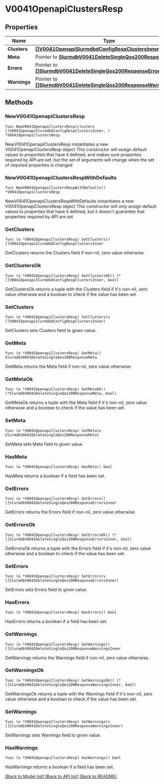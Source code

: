 # V0041OpenapiClustersResp

## Properties

Name | Type | Description | Notes
------------ | ------------- | ------------- | -------------
**Clusters** | [**[]V0041OpenapiSlurmdbdConfigRespClustersInner**](V0041OpenapiSlurmdbdConfigRespClustersInner.md) | clusters | 
**Meta** | Pointer to [**SlurmdbV0041DeleteSingleQos200ResponseMeta**](SlurmdbV0041DeleteSingleQos200ResponseMeta.md) |  | [optional] 
**Errors** | Pointer to [**[]SlurmdbV0041DeleteSingleQos200ResponseErrorsInner**](SlurmdbV0041DeleteSingleQos200ResponseErrorsInner.md) | Query errors | [optional] 
**Warnings** | Pointer to [**[]SlurmdbV0041DeleteSingleQos200ResponseWarningsInner**](SlurmdbV0041DeleteSingleQos200ResponseWarningsInner.md) | Query warnings | [optional] 

## Methods

### NewV0041OpenapiClustersResp

`func NewV0041OpenapiClustersResp(clusters []V0041OpenapiSlurmdbdConfigRespClustersInner, ) *V0041OpenapiClustersResp`

NewV0041OpenapiClustersResp instantiates a new V0041OpenapiClustersResp object
This constructor will assign default values to properties that have it defined,
and makes sure properties required by API are set, but the set of arguments
will change when the set of required properties is changed

### NewV0041OpenapiClustersRespWithDefaults

`func NewV0041OpenapiClustersRespWithDefaults() *V0041OpenapiClustersResp`

NewV0041OpenapiClustersRespWithDefaults instantiates a new V0041OpenapiClustersResp object
This constructor will only assign default values to properties that have it defined,
but it doesn't guarantee that properties required by API are set

### GetClusters

`func (o *V0041OpenapiClustersResp) GetClusters() []V0041OpenapiSlurmdbdConfigRespClustersInner`

GetClusters returns the Clusters field if non-nil, zero value otherwise.

### GetClustersOk

`func (o *V0041OpenapiClustersResp) GetClustersOk() (*[]V0041OpenapiSlurmdbdConfigRespClustersInner, bool)`

GetClustersOk returns a tuple with the Clusters field if it's non-nil, zero value otherwise
and a boolean to check if the value has been set.

### SetClusters

`func (o *V0041OpenapiClustersResp) SetClusters(v []V0041OpenapiSlurmdbdConfigRespClustersInner)`

SetClusters sets Clusters field to given value.


### GetMeta

`func (o *V0041OpenapiClustersResp) GetMeta() SlurmdbV0041DeleteSingleQos200ResponseMeta`

GetMeta returns the Meta field if non-nil, zero value otherwise.

### GetMetaOk

`func (o *V0041OpenapiClustersResp) GetMetaOk() (*SlurmdbV0041DeleteSingleQos200ResponseMeta, bool)`

GetMetaOk returns a tuple with the Meta field if it's non-nil, zero value otherwise
and a boolean to check if the value has been set.

### SetMeta

`func (o *V0041OpenapiClustersResp) SetMeta(v SlurmdbV0041DeleteSingleQos200ResponseMeta)`

SetMeta sets Meta field to given value.

### HasMeta

`func (o *V0041OpenapiClustersResp) HasMeta() bool`

HasMeta returns a boolean if a field has been set.

### GetErrors

`func (o *V0041OpenapiClustersResp) GetErrors() []SlurmdbV0041DeleteSingleQos200ResponseErrorsInner`

GetErrors returns the Errors field if non-nil, zero value otherwise.

### GetErrorsOk

`func (o *V0041OpenapiClustersResp) GetErrorsOk() (*[]SlurmdbV0041DeleteSingleQos200ResponseErrorsInner, bool)`

GetErrorsOk returns a tuple with the Errors field if it's non-nil, zero value otherwise
and a boolean to check if the value has been set.

### SetErrors

`func (o *V0041OpenapiClustersResp) SetErrors(v []SlurmdbV0041DeleteSingleQos200ResponseErrorsInner)`

SetErrors sets Errors field to given value.

### HasErrors

`func (o *V0041OpenapiClustersResp) HasErrors() bool`

HasErrors returns a boolean if a field has been set.

### GetWarnings

`func (o *V0041OpenapiClustersResp) GetWarnings() []SlurmdbV0041DeleteSingleQos200ResponseWarningsInner`

GetWarnings returns the Warnings field if non-nil, zero value otherwise.

### GetWarningsOk

`func (o *V0041OpenapiClustersResp) GetWarningsOk() (*[]SlurmdbV0041DeleteSingleQos200ResponseWarningsInner, bool)`

GetWarningsOk returns a tuple with the Warnings field if it's non-nil, zero value otherwise
and a boolean to check if the value has been set.

### SetWarnings

`func (o *V0041OpenapiClustersResp) SetWarnings(v []SlurmdbV0041DeleteSingleQos200ResponseWarningsInner)`

SetWarnings sets Warnings field to given value.

### HasWarnings

`func (o *V0041OpenapiClustersResp) HasWarnings() bool`

HasWarnings returns a boolean if a field has been set.


[[Back to Model list]](../README.md#documentation-for-models) [[Back to API list]](../README.md#documentation-for-api-endpoints) [[Back to README]](../README.md)



